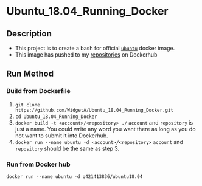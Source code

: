 # Ubuntu_18.04_Running_Docker

## Description
- This project is to create a bash for official [`ubuntu`](https://hub.docker.com/_/ubuntu "Ubuntu18.04") docker image.
- This image has pushed to my [repositories](https://hub.docker.com/r/q421413836/ubuntu18.04 "Dockerhub") on Dockerhub

## Run Method
### Build from Dockerfile
1. `git clone https://github.com/WidgetA/Ubuntu_18.04_Running_Docker.git`
2. `cd Ubuntu_18.04_Running_Docker`
3. `docker build -t <account>/<repository> ./` `account` and `repository` is just a name. You could write any word you want there as long as you do not want to submit it into Dockerhub.
4. `docker run --name ubuntu -d <account>/<repository>` `account` and `repository` should be the same as step 3.

### Run from Docker hub
`docker run --name ubuntu -d q421413836/ubuntu18.04`

